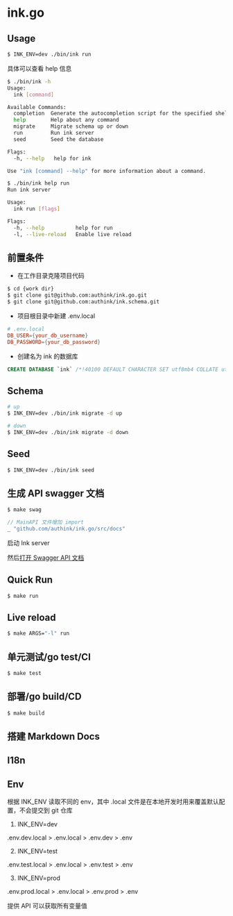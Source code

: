 # ink.go

## Usage

```bash
$ INK_ENV=dev ./bin/ink run
```

具体可以查看 help 信息

```bash
$ ./bin/ink -h
Usage:
  ink [command]

Available Commands:
  completion  Generate the autocompletion script for the specified shell
  help        Help about any command
  migrate     Migrate schema up or down
  run         Run ink server
  seed        Seed the database

Flags:
  -h, --help   help for ink

Use "ink [command] --help" for more information about a command.
```

```bash
$ ./bin/ink help run
Run ink server

Usage:
  ink run [flags]

Flags:
  -h, --help          help for run
  -l, --live-reload   Enable live reload
```

## 前置条件

* 在工作目录克隆项目代码

```bash
$ cd {work dir}
$ git clone git@github.com:authink/ink.go.git
$ git clone git@github.com:authink/ink.schema.git
```

* 项目根目录中新建 .env.local

```conf
# .env.local
DB_USER={your_db_username}
DB_PASSWORD={your_db_password}
```

* 创建名为 ink 的数据库

```sql
CREATE DATABASE `ink` /*!40100 DEFAULT CHARACTER SET utf8mb4 COLLATE utf8mb4_unicode_ci */ /*!80016 DEFAULT ENCRYPTION='N' */;
```

## Schema

```bash
# up
$ INK_ENV=dev ./bin/ink migrate -d up

# down
$ INK_ENV=dev ./bin/ink migrate -d down
```

## Seed

```bash
$ INK_ENV=dev ./bin/ink seed
```

## 生成 API swagger 文档

```bash
$ make swag
```

```go
// MainAPI 文件增加 import
_ "github.com/authink/ink.go/src/docs"
```

启动 Ink server

然后[打开 Swagger API 文档](http://localhost:8080/swagger/index.html)

## Quick Run

```bash
$ make run
```

## Live reload

```bash
$ make ARGS="-l" run
```

## 单元测试/go test/CI

```bash
$ make test
```

## 部署/go build/CD

```bash
$ make build
```

## 搭建 Markdown Docs

## I18n

## Env

根据 INK_ENV 读取不同的 env，其中 .local 文件是在本地开发时用来覆盖默认配置，不会提交到 git 仓库

1. INK_ENV=dev

.env.dev.local > .env.local > .env.dev > .env

2. INK_ENV=test

.env.test.local > .env.local > .env.test > .env

3. INK_ENV=prod

.env.prod.local > .env.local > .env.prod > .env

提供 API 可以获取所有变量值